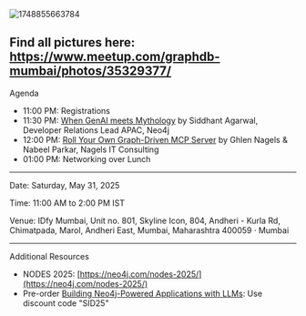 
![1748855663784](https://github.com/user-attachments/assets/65ab9623-8b85-41a9-8e9a-858252175d28)

Find all pictures here: https://www.meetup.com/graphdb-mumbai/photos/35329377/
---
Agenda

- 11:00 PM: Registrations
- 11:30 PM: [When GenAI meets Mythology](https://github.com/sidagarwal04/neo4j-apac-meetups/blob/main/graphdb-mumbai/2025/31-May-2025/When%20GenAI%20meets%20Mythology.pdf) by Siddhant Agarwal, Developer Relations Lead APAC, Neo4j
- 12:00 PM: [Roll Your Own Graph-Driven MCP Server](https://github.com/sidagarwal04/neo4j-apac-meetups/blob/main/graphdb-mumbai/2025/31-May-2025/Graph%20Meetup%20Mumbai%2031%20May%202025%20-%20MCP.pptx.pdf) by Ghlen Nagels & Nabeel Parkar, Nagels IT Consulting
- 01:00 PM: Networking over Lunch

---

Date: Saturday, May 31, 2025

Time: 11:00 AM to 2:00 PM IST

Venue: IDfy Mumbai, Unit no. 801, Skyline Icon, 804, Andheri - Kurla Rd, Chimatpada, Marol, Andheri East, Mumbai, Maharashtra 400059 · Mumbai

---

Additional Resources

- NODES 2025: [https://neo4j.com/nodes-2025/](https://neo4j.com/nodes-2025/)
- Pre-order [Building Neo4j-Powered Applications with LLMs](https://www.packtpub.com/en-us/product/building-neo4j-powered-applications-with-llms-9781836206231): Use discount code "SID25"